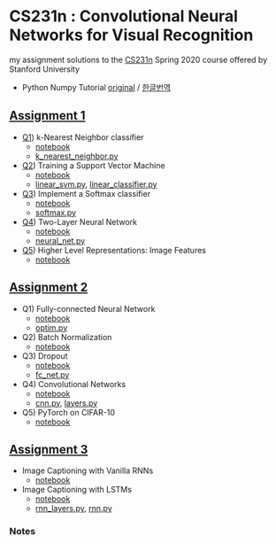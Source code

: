 # CS231n : Convolutional Neural Networks for Visual Recognition
my assignment solutions to the [CS231n](http://cs231n.stanford.edu) Spring 2020 course offered by Stanford University 

- Python Numpy Tutorial [original](https://cs231n.github.io/python-numpy-tutorial/) / [한글번역](http://aikorea.org/cs231n/python-numpy-tutorial/)


## [Assignment 1](https://cs231n.github.io/assignments2020/assignment1/)

* [Q1](https://cs231n.github.io/assignments2020/assignment1/#q1-k-nearest-neighbor-classifier-20-points)) k-Nearest Neighbor classifier
	* [notebook](./assignment1/knn.ipynb)
	* [k_nearest_neighbor.py](./assignment1/cs231n/classifiers/k_nearest_neighbor.py)
* [Q2](https://cs231n.github.io/assignments2020/assignment1/#q2-training-a-support-vector-machine-25-points)) Training a Support Vector Machine
	* [notebook](./assignment1/svm.ipynb)
	* [linear_svm.py](./assignment1/cs231n/classifiers/linear_svm.py), [linear_classifier.py](./assignment1/cs231n/classifiers/linear_classifier.py)
* [Q3](https://cs231n.github.io/assignments2020/assignment1/#q3-implement-a-softmax-classifier-20-points)) Implement a Softmax classifier
	* [notebook](./assignment1/softmax.ipynb)
	* [softmax.py](./assignment1/cs231n/classifiers/softmax.py)
* [Q4](https://cs231n.github.io/assignments2020/assignment1/#q4-two-layer-neural-network-25-points)) Two-Layer Neural Network
	* [notebook](./assignment1/two_layer_net.ipynb)
	* [neural_net.py](./assignment1/cs231n/classifiers/neural_net.py)
* [Q5](https://cs231n.github.io/assignments2020/assignment1/#q5-higher-level-representations-image-features-10-points)) Higher Level Representations: Image Features
	* [notebook](./assignment1/features.ipynb)


## [Assignment 2](https://cs231n.github.io/assignments2020/assignment2/)

* Q1) Fully-connected Neural Network
	* [notebook](./assignment2/FullyConnectedNets.ipynb)
	* [optim.py](./assignment2/cs231n/optim.py)
* Q2) Batch Normalization
	* [notebook](./assignment2/BatchNormalization.ipynb)
* Q3) Dropout
	* [notebook](./assignment2/Dropout.ipynb)
	* [fc_net.py](./assignment2/cs231n/classifiers/fc_net.py)
* Q4) Convolutional Networks
	* [notebook](./assignment2/ConvolutionalNetworks.ipynb)
	* [cnn.py](./assignment2/cs231n/classifiers/cnn.py), [layers.py](./assignment2/cs231n/layers.py)
* Q5) PyTorch on CIFAR-10
	* [notebook](./assignment2/PyTorch.ipynb)

## [Assignment 3](https://cs231n.github.io/assignments2020/assignment3/)
* Image Captioning with Vanilla RNNs
	* [notebook](./assignment3/RNN_Captioning.ipynb)
* Image Captioning with LSTMs
	* [notebook](./assignment3/LSTM_Captioning.ipynb)
	* [rnn_layers.py](./assignment3/cs231n/rnn_layers.py), [rnn.py](./assignment3/cs231n/classifiers/rnn.py)



### Notes